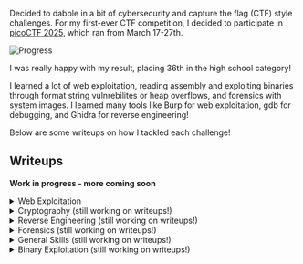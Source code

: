 Decided to dabble in a bit of cybersecurity and capture the flag (CTF) style challenges. For my first-ever CTF competition, I decided to participate in [picoCTF 2025](www.picoctf.org), which ran from March 17-27th. 

![Progress](image.png)

I was really happy with my result, placing 36th in the high school category! 

I learned a lot of web exploitation, reading assembly and exploiting binaries through format string vulnrebilites or heap overflows, and forensics with system images. I learned many tools like Burp for web exploitation, gdb for debugging, and Ghidra for reverse engineering!

Below are some writeups on how I tackled each challenge!

## Writeups

**Work in progress - more coming soon**

<details>
    <summary>Web Exploitation</summary>
    * [SSTI 1](ssti_1/ssti_1.md)
    * [SSTI 2](ssti_2/ssti_2.md)
    * [n0s4n1ty 1](n0s4n1ty_1/n0s4n1ty_1.md)
    * [head-dump](head_dump/head_dump.md)
    * [Cookie Monster Secret Recipe](cookie_monster/cookie_monster.md)
    * [Pachinko](pachinko/pachinko.md)
    * [3v@l](3v@l/3v@l.md)
    * [WebSockFish](websockfish/websockfish.md)
    * [Apriti sesamo](apriti_sesamo/apriti_sesamo.md)
</details>

<details>
    <summary>Cryptography (still working on writeups!)</summary>
</details>

<details>
    <summary>Reverse Engineering (still working on writeups!)</summary>
</details>

<details>
    <summary>Forensics (still working on writeups!)</summary>
</details>

<details>
    <summary>General Skills (still working on writeups!)</summary>
</details>

<details>
    <summary>Binary Exploitation (still working on writeups!)</summary>
</details>


